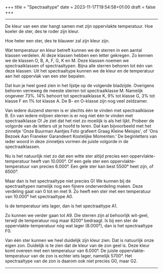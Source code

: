 +++
title = "Spectraaltype"
date = 2023-11-17T19:54:58+01:00
draft = false
+++

---
De kleur van een ster hangt samen met zijn oppervlakte temperatuur. Hoe
koeler de ster, des te roder zijn kleur.

Hoe heter een ster, des te blauwer zal zijn kleur zijn.

Wat temperatuur en kleur betreft kunnen we de sterren in een aantal
klassen verdelen. Al deze klassen hebben een letter gekregen. Zo kennen
we de klassen O, B, A, F, G, K en M. Deze klassen noemen we
spectraalklassen of spectraaltypen. Bijna alle sterren behoren tot één
van deze klassen. Uit het spectraaltype kunnen we de kleur en de
temperatuur aan het oppervlak van een ster bepalen.

Dat kun je heel goed zien in het lijstje op de volgende bladzijde.
Overigens behoren verreweg de meeste sterren tot spectraalklasse M.
Namelijk ongeveer 73%. 14% behoort tot spectraalklasse K, 9% tot klasse
G, 3% tot klasse F en 1% tot klasse A. De B- en O-klasse zijn nog veel
zeldzamer.

Van iedere duizend sterren is er slechts één te vinden met
spectraalklasse B. En van iedere miljoen sterren is er nog niet één te
vinden met spectraalklasse O! Je ziet dat het niet zo moeilijk is als
het lijkt. Probeer de volgorde van de letters uit je hoofd te leren. Dat
kan bijvoorbeeld met het zinnetje 'Onze Buurman Aantjes Foto grafeert
Graag Kleine Meisjes', of 'Ons Bezoek Aan Franeker Garandeert
Kostelijke Momenten.' De beginletters van ieder woord in deze zinnetjes
vormen de juiste volgorde in de spectraalklassen.

Nu is het natuurlijk niet zo dat een witte ster altijd precies een
oppervlakte-temperatuur heeft van 10.000°. Of een gele ster een
oppervlakte-temperatuur van precies 6.000°. Een gele ster kan best 5500°
heet zijn, of 6500°.

Maar dan is het spectraaltype niet precies G! We kunnen bij de
spectraaltypen namelijk nog een fijnere onderverdeling maken. Deze
verdeling gaat van 0 tot en met 9. Zo heeft een ster met een temperatuur
van 10.000° het spectraaltype A0.

Is de temperatuur iets lager, dan is het spectraaltype A1.

Zo kunnen we verder gaan tot A9. Die sterren zijn al behoorlijk
wit-geel, terwijl de temperatuur nog maar 8200° bedraagt. Is bij een
ster de oppervlakte-temperatuur nóg wat lager (8.000°), dan is het
spectraaltype F0.

Van één ster kunnen we heel duidelijk zijn kleur zien. Dat is natuurlijk
onze eigen zon. Duidelijk is te zien dat de kleur van de zon geel is.
Deze kleur komt overeen met een temperatuur van 6.000°. De juiste
oppervlakte-temperatuur van de zon is echter iets lager, namelijk 5700°.
Het spectraaltype van de zon is daarom ook niet precies G0, maar G2.

---
